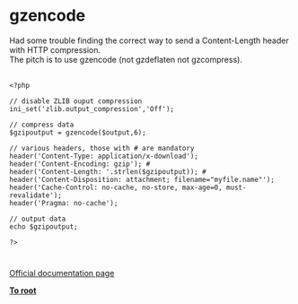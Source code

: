 # gzencode



Had some trouble finding the correct way to send a Content-Length header with HTTP compression.<br>The pitch is to use gzencode (not gzdeflaten not gzcompress).<br><br>

```
<?php

// disable ZLIB ouput compression
ini_set('zlib.output_compression','Off');

// compress data
$gzipoutput = gzencode($output,6);

// various headers, those with # are mandatory
header('Content-Type: application/x-download');
header('Content-Encoding: gzip'); #
header('Content-Length: '.strlen($gzipoutput)); #
header('Content-Disposition: attachment; filename="myfile.name"');
header('Cache-Control: no-cache, no-store, max-age=0, must-revalidate');
header('Pragma: no-cache');

// output data
echo $gzipoutput;

?>
```
  

#

[Official documentation page](https://www.php.net/manual/en/function.gzencode.php)

**[To root](/README.md)**